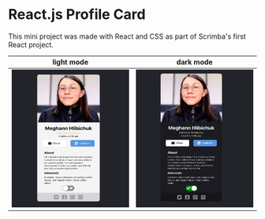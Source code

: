 # React.js Profile Card

This mini project was made with React and CSS as part of Scrimba's first React project.

|light mode|dark mode|
|:-:|:-:|
|<img src="lightmode.png" width=590 height=280>|<img src="darkmode.png" width=590 height=280>